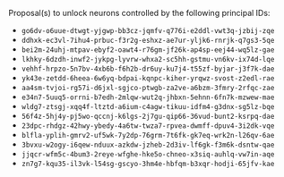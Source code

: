 Proposal(s) to unlock neurons controlled by the following principal IDs:

* `go6dv-o6uue-dtwgt-yjgwp-bb3cz-jqmfv-q776i-e2ddl-vwt3q-jzbij-zqe`
* `ddhxk-ec3vl-7ihu4-prbuc-f3r2g-eshxz-ae7ur-yljk6-rnrjk-q7gs3-5qe`
* `bei2m-24uhj-mtpav-ebyf2-oawt4-r76gm-jf26k-ap4sp-eej44-wq5lz-gae`
* `lkhky-6dzdh-inwf2-jykpg-lyvrw-whxa2-sc5hh-gstmu-vn6kv-ix74d-lqe`
* `vehhf-hrpzo-5n7bv-4xb6b-f6h2b-dr6uy-ku7j4-t55zf-byjar-j3f7k-dae`
* `yk43e-zetdd-6heea-6w6yq-bdpai-kqnpc-kiher-yrqwz-svost-z2edl-rae`
* `aa4sm-tvjoi-rg57i-d6jxl-sgjco-ptwgb-za2ve-a6bzm-3fmry-2rfqc-zae`
* `e34n7-5uuq5-orrni-b7edh-2mlqw-wut2q-jhbxn-5ehnn-6fn7k-mzwew-mae`
* `wldg7-ztsgj-xqq4f-ltztd-a6ium-c4agw-tikuu-idfm4-g3dnx-sg5lz-bqe`
* `56f4z-5hj4y-pj5wo-qccnj-k6lgs-2j7gu-qip66-36vud-bunt2-ksrpq-dae`
* `23dpc-rhdgz-42hwy-ybedy-4a6tw-twza7-rpvea-dwmff-dpuv4-3i2dk-vqe`
* `blfla-yplih-gmrv2-uf5wk-7y2dp-76grm-7t6fk-gk7eq-wrk2n-l26qv-6ae`
* `3bvxu-w2ogy-i6qew-nduux-azkdw-jzheb-2d3iv-lf6gk-f3m6k-dsntw-qae`
* `jjqcr-wfm5c-4bum3-2reye-wfghe-hke5o-chneo-x3siq-auhlq-vw7in-aqe`
* `zn7g7-kqu35-il3vk-l54sg-gscyo-3hm4e-hbfqm-b3xqr-hodji-65jfv-kae`
